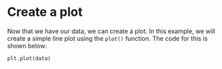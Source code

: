 # Create a plot

Now that we have our data, we can create a plot. In this example, we will create a simple line plot using the `plot()` function. The code for this is shown below:

```python
plt.plot(data)
```
